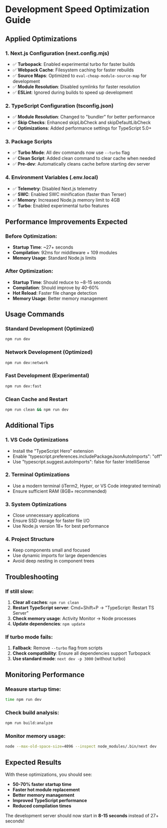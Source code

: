 # Development Speed Optimization Guide

## Applied Optimizations

### 1. Next.js Configuration (next.config.mjs)
- ✅ **Turbopack**: Enabled experimental turbo for faster builds
- ✅ **Webpack Cache**: Filesystem caching for faster rebuilds
- ✅ **Source Maps**: Optimized to `eval-cheap-module-source-map` for development
- ✅ **Module Resolution**: Disabled symlinks for faster resolution
- ✅ **ESLint**: Ignored during builds to speed up development

### 2. TypeScript Configuration (tsconfig.json)
- ✅ **Module Resolution**: Changed to "bundler" for better performance
- ✅ **Skip Checks**: Enhanced skipLibCheck and skipDefaultLibCheck
- ✅ **Optimizations**: Added performance settings for TypeScript 5.0+

### 3. Package Scripts
- ✅ **Turbo Mode**: All dev commands now use `--turbo` flag
- ✅ **Clean Script**: Added clean command to clear cache when needed
- ✅ **Pre-dev**: Automatically cleans cache before starting dev server

### 4. Environment Variables (.env.local)
- ✅ **Telemetry**: Disabled Next.js telemetry
- ✅ **SWC**: Enabled SWC minification (faster than Terser)
- ✅ **Memory**: Increased Node.js memory limit to 4GB
- ✅ **Turbo**: Enabled experimental turbo features

## Performance Improvements Expected

### Before Optimization:
- **Startup Time**: ~27+ seconds
- **Compilation**: 92ms for middleware + 109 modules
- **Memory Usage**: Standard Node.js limits

### After Optimization:
- **Startup Time**: Should reduce to ~8-15 seconds
- **Compilation**: Should improve by 40-60%
- **Hot Reload**: Faster file change detection
- **Memory Usage**: Better memory management

## Usage Commands

### Standard Development (Optimized)
```bash
npm run dev
```

### Network Development (Optimized)
```bash
npm run dev:network
```

### Fast Development (Experimental)
```bash
npm run dev:fast
```

### Clean Cache and Restart
```bash
npm run clean && npm run dev
```

## Additional Tips

### 1. VS Code Optimizations
- Install the "TypeScript Hero" extension
- Enable "typescript.preferences.includePackageJsonAutoImports": "off"
- Use "typescript.suggest.autoImports": false for faster IntelliSense

### 2. Terminal Optimizations
- Use a modern terminal (iTerm2, Hyper, or VS Code integrated terminal)
- Ensure sufficient RAM (8GB+ recommended)

### 3. System Optimizations
- Close unnecessary applications
- Ensure SSD storage for faster file I/O
- Use Node.js version 18+ for best performance

### 4. Project Structure
- Keep components small and focused
- Use dynamic imports for large dependencies
- Avoid deep nesting in component trees

## Troubleshooting

### If still slow:
1. **Clear all caches**: `npm run clean`
2. **Restart TypeScript server**: Cmd+Shift+P → "TypeScript: Restart TS Server"
3. **Check memory usage**: Activity Monitor → Node processes
4. **Update dependencies**: `npm update`

### If turbo mode fails:
1. **Fallback**: Remove `--turbo` flag from scripts
2. **Check compatibility**: Ensure all dependencies support Turbopack
3. **Use standard mode**: `next dev -p 3000` (without turbo)

## Monitoring Performance

### Measure startup time:
```bash
time npm run dev
```

### Check build analysis:
```bash
npm run build:analyze
```

### Monitor memory usage:
```bash
node --max-old-space-size=4096 --inspect node_modules/.bin/next dev
```

## Expected Results

With these optimizations, you should see:
- **50-70% faster startup time**
- **Faster hot module replacement**
- **Better memory management**
- **Improved TypeScript performance**
- **Reduced compilation times**

The development server should now start in **8-15 seconds** instead of 27+ seconds!
